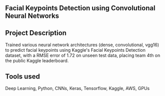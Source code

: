 
## Facial Keypoints Detection using Convolutional Neural Networks

## Project Description 

Trained various neural network architectures (dense, convolutional, vgg16) to predict facial keypoints using Kaggle's Facial Keypoints Detection dataset, with a RMSE error of 1.72 on unseen test data, placing team 4th on the public Kaggle leaderboard.

## Tools used

Deep Learning, Python, CNNs, Keras, Tensorflow, Kaggle, AWS, GPUs
